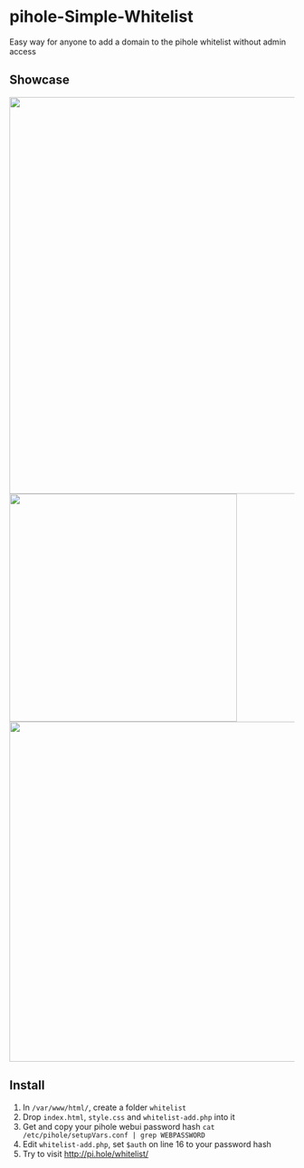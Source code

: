 # pihole-Simple-Whitelist
Easy way for anyone to add a domain to the pihole whitelist without admin access

## Showcase
<img src="https://github.com/user-attachments/assets/bc6a6a21-bef2-41e1-b392-75e0d86176bc" width="700"></img>
<img src="https://github.com/user-attachments/assets/44f0aefa-812f-494e-89f0-693521d02b5e" height="402"></img>
<img src="https://github.com/user-attachments/assets/fb2551e6-0151-4690-a99b-d045f6d30fbc" width="600"></img>

## Install
1. In `/var/www/html/`, create a folder `whitelist`
2. Drop `index.html`, `style.css` and `whitelist-add.php` into it
3. Get and copy your pihole webui password hash `cat /etc/pihole/setupVars.conf | grep WEBPASSWORD`
4. Edit `whitelist-add.php`, set `$auth` on line 16 to your password hash
5. Try to visit http://pi.hole/whitelist/
